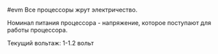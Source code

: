 #evm 
Все процессоры жрут электричество.

Номинал питания процессора - напряжение, которое поступают для работы процессора.

Текущий вольтаж: 1-1.2 вольт